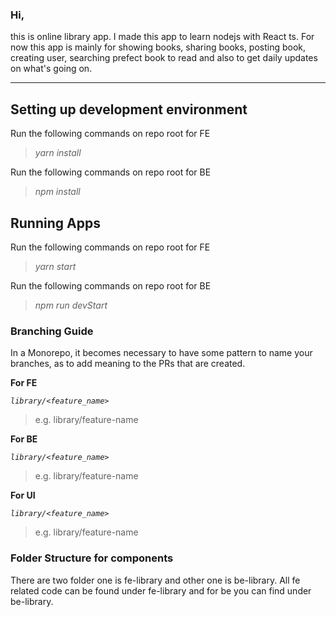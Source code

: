 [//]: # ([Branching Diagram]&#40;https://app.diagrams.net/#G1M2D-E3kYp3eJ8nh9VBtSrSacnBPrBrdm&#41;)

[//]: # (#)

[//]: # ([FEATURE]&#40;https://docs.google.com/document/d/1yl9_YcareOgYXOy1AfCAiB1tejD6-XeAJ9LHVjZfQ7Y/edit&#41;)

[//]: # (#)
### Hi,
this is online library app. I made this app to learn nodejs with React ts. For now
this app is mainly for showing books, sharing books, posting book, creating user, searching prefect book to read and
also to get daily updates on what's going on.

***

## Setting up development environment
Run the following commands on repo root for FE
> _yarn install_
>
Run the following commands on repo root for BE
> _npm install_


## Running Apps
Run the following commands on repo root for FE

> _yarn start_
> 
Run the following commands on repo root for BE
> _npm run devStart_

### Branching Guide
In a Monorepo, it becomes necessary to have some pattern to name your branches, as to add meaning to the PRs that are created.


**For FE**

_`library/<feature_name>`_

> e.g. library/feature-name
> 
**For BE**

_`library/<feature_name>`_

> e.g. library/feature-name
> 
**For UI**

_`library/<feature_name>`_

> e.g. library/feature-name


### Folder Structure for components
 There are two folder one is fe-library and other one is be-library. All fe related code 
 can be found under fe-library and for be you can find under be-library.
 
